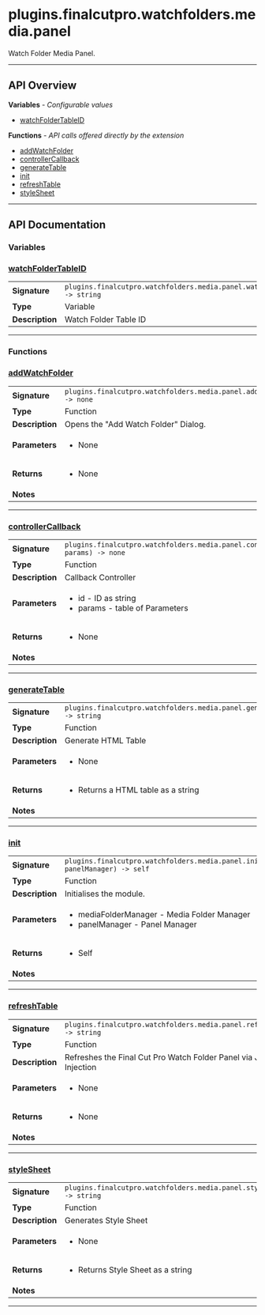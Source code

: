 # plugins.finalcutpro.watchfolders.media.panel

Watch Folder Media Panel.

---

## API Overview
**Variables** - _Configurable values_
 * [watchFolderTableID](#watchfoldertableid)

**Functions** - _API calls offered directly by the extension_
 * [addWatchFolder](#addwatchfolder)
 * [controllerCallback](#controllercallback)
 * [generateTable](#generatetable)
 * [init](#init)
 * [refreshTable](#refreshtable)
 * [styleSheet](#stylesheet)


---

## API Documentation

### Variables


### [watchFolderTableID](#watchfoldertableid)

|                                             |                                                                                     |
| --------------------------------------------|-------------------------------------------------------------------------------------|
| **Signature**                               | `plugins.finalcutpro.watchfolders.media.panel.watchFolderTableID -> string`                                                                    |
| **Type**                                    | Variable                                                                     |
| **Description**                             | Watch Folder Table ID                                                                     |

---
### Functions


### [addWatchFolder](#addwatchfolder)

|                                             |                                                                                     |
| --------------------------------------------|-------------------------------------------------------------------------------------|
| **Signature**                               | `plugins.finalcutpro.watchfolders.media.panel.addWatchFolder() -> none`                                                                    |
| **Type**                                    | Function                                                                     |
| **Description**                             | Opens the "Add Watch Folder" Dialog.                                                                     |
| **Parameters**                              | <ul><li>None</li></ul> |
| **Returns**                                 | <ul><li>None</li></ul>          |
| **Notes**                                   | <ul></ul>                |

---

### [controllerCallback](#controllercallback)

|                                             |                                                                                     |
| --------------------------------------------|-------------------------------------------------------------------------------------|
| **Signature**                               | `plugins.finalcutpro.watchfolders.media.panel.controllerCallback(id, params) -> none`                                                                    |
| **Type**                                    | Function                                                                     |
| **Description**                             | Callback Controller                                                                     |
| **Parameters**                              | <ul><li>id - ID as string</li><li>params - table of Parameters</li></ul> |
| **Returns**                                 | <ul><li>None</li></ul>          |
| **Notes**                                   | <ul></ul>                |

---

### [generateTable](#generatetable)

|                                             |                                                                                     |
| --------------------------------------------|-------------------------------------------------------------------------------------|
| **Signature**                               | `plugins.finalcutpro.watchfolders.media.panel.generateTable() -> string`                                                                    |
| **Type**                                    | Function                                                                     |
| **Description**                             | Generate HTML Table                                                                     |
| **Parameters**                              | <ul><li>None</li></ul> |
| **Returns**                                 | <ul><li>Returns a HTML table as a string</li></ul>          |
| **Notes**                                   | <ul></ul>                |

---

### [init](#init)

|                                             |                                                                                     |
| --------------------------------------------|-------------------------------------------------------------------------------------|
| **Signature**                               | `plugins.finalcutpro.watchfolders.media.panel.init(mediaFolderManager, panelManager) -> self`                                                                    |
| **Type**                                    | Function                                                                     |
| **Description**                             | Initialises the module.                                                                     |
| **Parameters**                              | <ul><li>mediaFolderManager - Media Folder Manager</li><li>panelManager - Panel Manager</li></ul> |
| **Returns**                                 | <ul><li>Self</li></ul>          |
| **Notes**                                   | <ul></ul>                |

---

### [refreshTable](#refreshtable)

|                                             |                                                                                     |
| --------------------------------------------|-------------------------------------------------------------------------------------|
| **Signature**                               | `plugins.finalcutpro.watchfolders.media.panel.refreshTable() -> string`                                                                    |
| **Type**                                    | Function                                                                     |
| **Description**                             | Refreshes the Final Cut Pro Watch Folder Panel via JavaScript Injection                                                                     |
| **Parameters**                              | <ul><li>None</li></ul> |
| **Returns**                                 | <ul><li>None</li></ul>          |
| **Notes**                                   | <ul></ul>                |

---

### [styleSheet](#stylesheet)

|                                             |                                                                                     |
| --------------------------------------------|-------------------------------------------------------------------------------------|
| **Signature**                               | `plugins.finalcutpro.watchfolders.media.panel.styleSheet() -> string`                                                                    |
| **Type**                                    | Function                                                                     |
| **Description**                             | Generates Style Sheet                                                                     |
| **Parameters**                              | <ul><li>None</li></ul> |
| **Returns**                                 | <ul><li>Returns Style Sheet as a string</li></ul>          |
| **Notes**                                   | <ul></ul>                |

---
